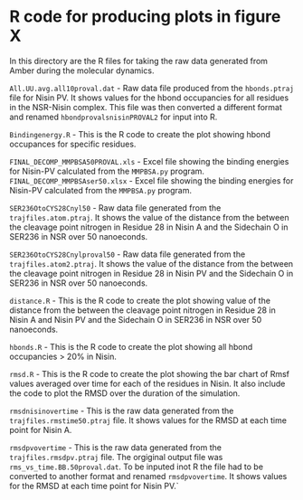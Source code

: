 R code for producing plots in figure X
======================================

In this directory are the R files for taking the raw data generated from Amber during the molecular dynamics.

```All.UU.avg.all10proval.dat``` - Raw data file produced from the ```hbonds.ptraj``` file for Nisin PV. It shows values for the hbond occupancies for all residues in the NSR-Nisin complex. This file was then converted a different format and renamed ```hbondprovalsnisinPROVAL2``` for input into R.  

```Bindingenergy.R``` - This is the R code to create the plot showing hbond occupances for specific residues.  

```FINAL_DECOMP_MMPBSA50PROVAL.xls``` - Excel file showing the binding energies for Nisin-PV calculated from the ```MMPBSA.py``` program.  
```FINAL_DECOMP_MMPBSAser50.xlsx``` - Excel file showing the binding energies for Nisin-PV calculated from the ```MMPBSA.py``` program.  

```SER236OtoCYS28Cnyl50``` - Raw data file generated from the ```trajfiles.atom.ptraj```. It shows the value of the distance from the between the cleavage point nitrogen in Residue 28 in Nisin A and the Sidechain O in SER236 in NSR over 50 nanoeconds.  

```SER236OtoCYS28Cnylproval50``` - Raw data file generated from the ```trajfiles.atom2.ptraj```. It shows the value of the distance from the between the cleavage point nitrogen in Residue 28 in Nisin PV and the Sidechain O in SER236 in NSR over 50 nanoeconds.  

```distance.R``` - This is the R code to create the plot showing  value of the distance from the between the cleavage point nitrogen in Residue 28 in Nisin A and Nisin PV and the Sidechain O in SER236 in NSR over 50 nanoeconds.  

```hbonds.R``` - This is the R code to create the plot showing all hbond occupancies > 20% in Nisin.

```rmsd.R``` - This is the R code to create the plot showing the bar chart of Rmsf values averaged over time for each of the residues in Nisin. It also include the code to plot the RMSD over the duration of the simulation.

```rmsdnisinovertime``` - This is the raw data generated from the ```trajfiles.rmstime50.ptraj``` file. It shows values for the RMSD at each time point for Nisin A.

```rmsdpvovertime``` - This is the raw data generated from the ```trajfiles.rmsdpv.ptraj``` file. The orgiginal output file was ```rms_vs_time.BB.50proval.dat```. To be inputed inot R the file had to be converted to another format and renamed ```rmsdpvovertime```. It shows values for the RMSD at each time point for Nisin PV.` 





